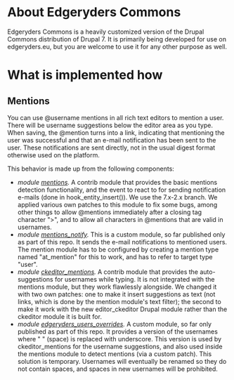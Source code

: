 # About Edgeryders Commons

Edgeryders Commons is a heavily customized version of the Drupal Commons distribution of Drupal 7. It is primarily being developed for use on edgeryders.eu, but you are welcome to use it for any other purpose as well.

# What is implemented how

## Mentions

You can use @username mentions in all rich text editors to mention a user. There will be username suggestions below the editor area as you type. When saving, the @mention turns into a link, indicating that mentioning the user was successful and that an e-mail notification has been sent to the user. These notifications are sent directly, not in the usual digest format otherwise used on the platform.

This behavior is made up from the following components:

  * *module [mentions](http://drupal.org/project/mentions).* A contrib module that provides the basic mentions detection functionality, and the event to react to for sending notification e-mails (done in hook_entity_insert()). We use the 7.x-2.x branch. We applied various own patches to this module to fix some bugs, among other things to allow @mentions immediately after a closing tag character ">", and to allow all characters in @mentions that are valid in usernames.
  * *module [mentions_notify](https://github.com/edgeryders/edgeryders-commons/tree/master/sites/all/modules/mentions_notify).* This is a custom module, so far published only as part of this repo. It sends the e-mail notifications to mentioned users. The mention module has to be configured by creating a mention type named "at_mention" for this to work, and has to refer to  target type "user".
  * *module [ckeditor_mentions](http://drupal.org/project/ckeditor_mentions).* A contrib module that provides the auto-suggestions for usernames while typing. It is not integrated with the mentions module, but they work flawlessly alongside. We changed it with two own patches: one to make it insert suggestions as text (not links, which is done by the mention module's text filter); the second to make it work with the new editor_ckeditor Drupal module rather than the ckeditor module it is built for.
  * *module [edgeryders_users_overrides](https://github.com/edgeryders/edgeryders-commons/tree/master/sites/all/modules/edgeryders_users_overrides).* A custom module, so far only published as part of this repo. It provides a version of the usernames where " " (space) is replaced with underscore. This version is used by ckeditor_mentions for the username suggestions, and also used inside the mentions module to detect mentions (via a custom patch). This solution is temporary. Usernames will eventually be renamed so they do not contain spaces, and spaces in new usernames will be prohibited.


